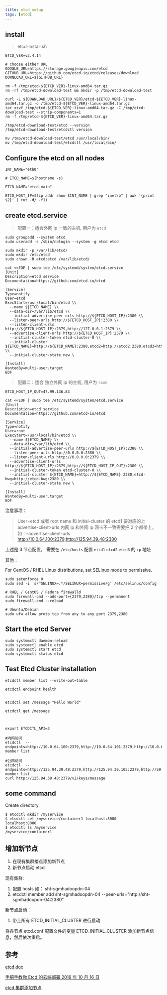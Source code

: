 ```yaml
---
title: etcd setup
tags: [etcd]
---
```


## install

> etcd-install.sh

```
ETCD_VER=v3.4.14

# choose either URL
GOOGLE_URL=https://storage.googleapis.com/etcd
GITHUB_URL=https://github.com/etcd-io/etcd/releases/download
DOWNLOAD_URL=${GITHUB_URL}

rm -f /tmp/etcd-${ETCD_VER}-linux-amd64.tar.gz
rm -rf /tmp/etcd-download-test && mkdir -p /tmp/etcd-download-test

curl -L ${DOWNLOAD_URL}/${ETCD_VER}/etcd-${ETCD_VER}-linux-amd64.tar.gz -o /tmp/etcd-${ETCD_VER}-linux-amd64.tar.gz
tar xzvf /tmp/etcd-${ETCD_VER}-linux-amd64.tar.gz -C /tmp/etcd-download-test --strip-components=1
rm -f /tmp/etcd-${ETCD_VER}-linux-amd64.tar.gz

/tmp/etcd-download-test/etcd --version
/tmp/etcd-download-test/etcdctl version

mv /tmp/etcd-download-test/etcd /usr/local/bin/
mv /tmp/etcd-download-test/etcdctl /usr/local/bin/

```

## Configure the etcd on all nodes

```
INT_NAME="eth0"

# ETCD_NAME=$(hostname -s)

ETCD_NAME="etcd-main"

ETCD_HOST_IP=$(ip addr show $INT_NAME | grep "inet\b" | awk '{print $2}' | cut -d/ -f1)

```

## create etcd.service

> 配置一：适合外网 ip 一致的主机, 用户为 `etcd`

```
sudo groupadd --system etcd
sudo useradd -s /sbin/nologin --system -g etcd etcd

sudo mkdir -p /var/lib/etcd/
sudo mkdir /etc/etcd
sudo chown -R etcd:etcd /var/lib/etcd/
```

```
cat <<EOF | sudo tee /etc/systemd/system/etcd.service
[Unit]
Description=etcd service
Documentation=https://github.com/etcd-io/etcd

[Service]
Type=notify
User=etcd
ExecStart=/usr/local/bin/etcd \\
  --name ${ETCD_NAME} \\
  --data-dir=/var/lib/etcd \\
  --initial-advertise-peer-urls http://${ETCD_HOST_IP}:2380 \\
  --listen-peer-urls http://${ETCD_HOST_IP}:2380 \\
  --listen-client-urls http://${ETCD_HOST_IP}:2379,http://127.0.0.1:2379 \\
  --advertise-client-urls http://${ETCD_HOST_IP}:2379 \\
  --initial-cluster-token etcd-cluster-0 \\
  --initial-cluster ${ETCD_NAME}=http://${ETCD_NAME}:2380,etcd2=http://etcd2:2380,etcd3=http://etcd3:2380 \\
  --initial-cluster-state new \

[Install]
WantedBy=multi-user.target
EOF
```

> 配置二：适合 独立外网 ip 的主机, 用户为 `root`

```
ETCD_HOST_IP_OUT=47.99.136.83

cat <<EOF | sudo tee /etc/systemd/system/etcd.service
[Unit]
Description=etcd service
Documentation=https://github.com/etcd-io/etcd

[Service]
Type=notify
User=root
ExecStart=/usr/local/bin/etcd \\
  --name ${ETCD_NAME} \\
  --data-dir=/var/lib/etcd \\
  --initial-advertise-peer-urls http://${ETCD_HOST_IP}:2380 \\
  --listen-peer-urls http://0.0.0.0:2380 \\
  --listen-client-urls http://0.0.0.0:2379 \\
  --advertise-client-urls http://${ETCD_HOST_IP}:2379,http://${ETCD_HOST_IP_OUT}:2380 \\
  --initial-cluster-token etcd-cluster-0 \\
  --initial-cluster ${ETCD_NAME}=http://${ETCD_NAME}:2380,etcd-bwg=http://etcd-bwg:2380 \\
  --initial-cluster-state new \

[Install]
WantedBy=multi-user.target
EOF

```

注意事项：

> User=etcd 或者 root
> name 和 initial-cluster 的 etcd1 要对应的上
> advertise-client-urls 内网 ip 和外网 ip 网卡不一致需要把 2 个都带上， 如：–advertise-client-urls http://10.0.64.100:2379,http://125.94.39.48:2380

上述是 3 节点配置， 需要在 `/etc/hosts` 配置 `etcd1` `etcd2` `etcd3` 的 `ip` 地址

其他：

For CentOS / RHEL Linux distributions, set SELinux mode to permissive.

```
sudo setenforce 0
sudo sed -i 's/^SELINUX=.*/SELINUX=permissive/g' /etc/selinux/config
```

```
# RHEL / CentOS / Fedora firewalld
sudo firewall-cmd --add-port={2379,2380}/tcp --permanent
sudo firewall-cmd --reload

# Ubuntu/Debian
sudo ufw allow proto tcp from any to any port 2379,2380
```

## Start the etcd Server

```
sudo systemctl daemon-reload
sudo systemctl enable etcd
sudo systemctl start etcd
sudo systemctl status etcd
```

## Test Etcd Cluster installation

```
etcdctl member list --write-out=table

etcdctl endpoint health


etcdctl set /message "Hello World"

etcdctl get /message



export ETCDCTL_API=3

#内网访问
etcdctl  --endpoints=http://10.0.64.100:2379,http://10.0.64.101:2379,http://10.0.64.102:2379 member list

#公网访问
etcdctl  --endpoints=http://125.94.39.48:2379,http://125.94.39.105:2379,http://59.37.136.50:2379 member list
curl http://125.94.39.48:2379/v2/keys/message

```

## some command

Create directory.

```
$ etcdctl mkdir /myservice
$ etcdctl set /myservice/container1 localhost:8080
localhost:8080
$ etcdctl ls /myservice
/myservice/container1

```

## 增加新节点

1. 在现有集群接点添加新节点
2. 新节点启动 etcd

现有集群:

1. 配置 hosts 如： sht-sgmhadoopdn-04
2. etcdctl member add sht-sgmhadoopdn-04 --peer-urls="http://sht-sgmhadoopdn-04:2380"

新节点启动：

1. 带上所有 ETCD_INITIAL_CLUSTER 进行启动

将各节点 etcd.conf 配置文件的变量 ETCD_INITIAL_CLUSTER 添加新节点信息，然后依次重启。

## 参考

[etcd doc](https://etcd.io/docs/v3.4.0/demo/)

[手把手教你 Etcd 的云端部署 2019 年 10 月 16 日](https://www.infoq.cn/article/tdcvy4jsvtwzgcnojl0r)

[etcd 集群添加节点](https://www.cnblogs.com/ilifeilong/p/11625151.html)
